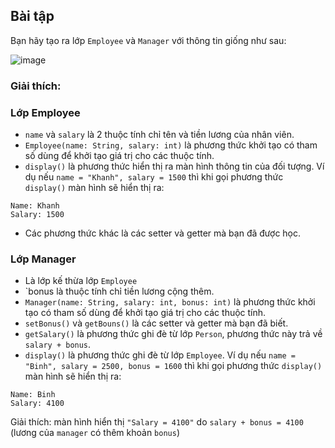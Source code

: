 ## Bài tập
Bạn hãy tạo ra lớp `Employee` và `Manager` với thông tin giống như sau:

![image](https://github.com/user-attachments/assets/2df6a51d-df37-48eb-b81c-e7987c79d93f)

### Giải thích:

### Lớp Employee

- `name` và `salary` là 2 thuộc tính chỉ tên và tiền lương của nhân viên.
- `Employee(name: String, salary: int)` là phương thức khởi tạo có tham số dùng để khởi tạo giá trị cho các thuộc tính.
- `display()` là phương thức hiển thị ra màn hình thông tin của đối tượng. Ví dụ nếu `name = "Khanh", salary = 1500` thì khi gọi phương thức `display()` màn hình sẽ hiển thị ra:
```
Name: Khanh
Salary: 1500​
```
- Các phương thức khác là các setter và getter mà bạn đã được học.
### Lớp Manager

- Là lớp kế thừa lớp `Employee`
- `bonus là thuộc tính chỉ tiền lương cộng thêm.
- `Manager(name: String, salary: int, bonus: int)` là phương thức khởi  tạo có tham số dùng để khởi tạo giá trị cho các thuộc tính.
- `setBonus()` và `getBouns()` là các setter và getter mà bạn đã biết.
- `getSalary()` là phương thức ghi đè từ lớp `Person`, phương thức này trả về `salary + bonus`.
- `display()` là phương thức ghi đè từ lớp `Employee`. Ví dụ nếu `name = "Binh", salary = 2500, bonus = 1600` thì khi gọi phương thức `display()` màn hình sẽ hiển thị ra:
```
Name: Binh
Salary: 4100​
```
Giải thích: màn hình hiển thị `"Salary = 4100"` do `salary + bonus = 4100` (lương của `manager` có thêm khoản `bonus`)
